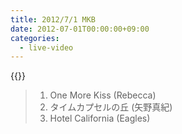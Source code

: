 ```yaml
---
title: 2012/7/1 MKB
date: 2012-07-01T00:00:00+09:00
categories:
  - live-video
---
```


{{<youtube Nrppq0FaPII>}}

> 1. One More Kiss (Rebecca)  
> 2. タイムカプセルの丘 (矢野真紀)
> 3. Hotel California (Eagles)  

